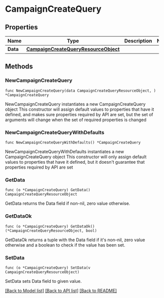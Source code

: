 # CampaignCreateQuery

## Properties

Name | Type | Description | Notes
------------ | ------------- | ------------- | -------------
**Data** | [**CampaignCreateQueryResourceObject**](CampaignCreateQueryResourceObject.md) |  | 

## Methods

### NewCampaignCreateQuery

`func NewCampaignCreateQuery(data CampaignCreateQueryResourceObject, ) *CampaignCreateQuery`

NewCampaignCreateQuery instantiates a new CampaignCreateQuery object
This constructor will assign default values to properties that have it defined,
and makes sure properties required by API are set, but the set of arguments
will change when the set of required properties is changed

### NewCampaignCreateQueryWithDefaults

`func NewCampaignCreateQueryWithDefaults() *CampaignCreateQuery`

NewCampaignCreateQueryWithDefaults instantiates a new CampaignCreateQuery object
This constructor will only assign default values to properties that have it defined,
but it doesn't guarantee that properties required by API are set

### GetData

`func (o *CampaignCreateQuery) GetData() CampaignCreateQueryResourceObject`

GetData returns the Data field if non-nil, zero value otherwise.

### GetDataOk

`func (o *CampaignCreateQuery) GetDataOk() (*CampaignCreateQueryResourceObject, bool)`

GetDataOk returns a tuple with the Data field if it's non-nil, zero value otherwise
and a boolean to check if the value has been set.

### SetData

`func (o *CampaignCreateQuery) SetData(v CampaignCreateQueryResourceObject)`

SetData sets Data field to given value.



[[Back to Model list]](../README.md#documentation-for-models) [[Back to API list]](../README.md#documentation-for-api-endpoints) [[Back to README]](../README.md)


